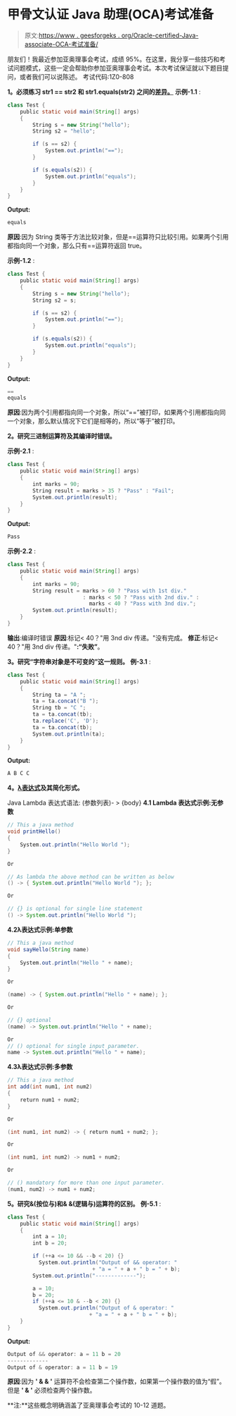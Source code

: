 # 甲骨文认证 Java 助理(OCA)考试准备

> 原文:[https://www . geesforgeks . org/Oracle-certified-Java-associate-OCA-考试准备/](https://www.geeksforgeeks.org/oracle-certified-java-associate-oca-exam-preparation/)

朋友们！我最近参加亚奥理事会考试，成绩 95%。在这里，我分享一些技巧和考试问题模式，这些一定会帮助你参加亚奥理事会考试。本次考试保证就以下题目提问，或者我们可以说陈述。
考试代码:1Z0-808

**1。必须练习 str1 == str2 和 str1.equals(str2) 之间的[差异。](https://www.geeksforgeeks.org/difference-equals-method-java/)**
**示例-1.1** :

```java
class Test {
    public static void main(String[] args)
    {
        String s = new String("hello");
        String s2 = "hello";

        if (s == s2) {
            System.out.println("==");
        }

        if (s.equals(s2)) {
            System.out.println("equals");
        }
    }
}
```

**Output:**

```java
equals

```

**原因**:因为 String 类等于方法比较对象，但是==运算符只比较引用。如果两个引用都指向同一个对象，那么只有==运算符返回 true。

**示例-1.2** :

```java
class Test {
    public static void main(String[] args)
    {
        String s = new String("hello");
        String s2 = s;

        if (s == s2) {
            System.out.println("==");
        }

        if (s.equals(s2)) {
            System.out.println("equals");
        }
    }
}
```

**Output:**

```java
==
equals

```

**原因**:因为两个引用都指向同一个对象，所以“==”被打印，如果两个引用都指向同一个对象，那么默认情况下它们是相等的，所以“等于”被打印。

**2。研究三进制运算符及其编译时错误。**

**示例-2.1** :

```java
class Test {
    public static void main(String[] args)
    {
        int marks = 90;
        String result = marks > 35 ? "Pass" : "Fail";
        System.out.println(result);
    }
}
```

**Output:**

```java
Pass

```

**示例-2.2** :

```java
class Test {
    public static void main(String[] args)
    {
        int marks = 90;
        String result = marks > 60 ? "Pass with 1st div."
                        : marks < 50 ? "Pass with 2nd div." : 
                          marks < 40 ? "Pass with 3nd div.";
        System.out.println(result);
    }
}
```

**输出**:编译时错误
**原因**:标记< 40？"用 3nd div 传递。"没有完成。
**修正**:标记< 40？"用 3nd div 传递。"**:“失败”**。

**3。研究“字符串对象是不可变的”这一规则。**
**例-3.1** :

```java
class Test {
    public static void main(String[] args)
    {
        String ta = "A ";
        ta = ta.concat("B ");
        String tb = "C ";
        ta = ta.concat(tb);
        ta.replace('C', 'D');
        ta = ta.concat(tb);
        System.out.println(ta);
    }
}
```

**Output:**

```java
A B C C

```

**4。[λ表达式](https://www.geeksforgeeks.org/lambda-expressions-java-8/)及其简化形式。**

Java Lambda 表达式语法:
(参数列表)- > {body}
**4.1 Lambda 表达式示例:无参数**

```java
// This a java method
void printHello()
{
    System.out.println("Hello World ");
}

Or

// As lambda the above method can be written as below
() -> { System.out.println("Hello World "); };

Or

// {} is optional for single line statement
() -> System.out.println("Hello World ");
```

**4.2λ表达式示例:单参数**

```java
// This a java method
void sayHello(String name)
{
    System.out.println("Hello " + name);
}

Or

(name) -> { System.out.println("Hello " + name); };

Or

// {} optional
(name) -> System.out.println("Hello " + name);

Or
// () optional for single input parameter.
name -> System.out.println("Hello " + name); 
```

**4.3λ表达式示例:多参数**

```java
// This a java method
int add(int num1, int num2)
{
    return num1 + num2;
}

Or

(int num1, int num2) -> { return num1 + num2; };

Or

(int num1, int num2) -> num1 + num2;

Or 

// () mandatory for more than one input parameter.
(num1, num2) -> num1 + num2;
```

**5。研究&(按位与)和& &(逻辑与)运算符的区别。**
**例-5.1** :

```java
class Test {
    public static void main(String[] args)
    {
        int a = 10;
        int b = 20;

        if (++a <= 10 && --b < 20) {}
          System.out.println("Output of && operator: "
                           + "a = " + a + " b = " + b);
        System.out.println("-------------");

        a = 10;
        b = 20;
        if (++a <= 10 & --b < 20) {}
          System.out.println("Output of & operator: "
                          + "a = " + a + " b = " + b);
    }
}
```

**Output:**

```java
Output of && operator: a = 11 b = 20
-------------
Output of & operator: a = 11 b = 19

```

**原因**:因为 **' & & '** 运算符不会检查第二个操作数，如果第一个操作数的值为“假”。但是 **' & '** 必须检查两个操作数。

**注:**这些概念明确涵盖了亚奥理事会考试的 10-12 道题。
